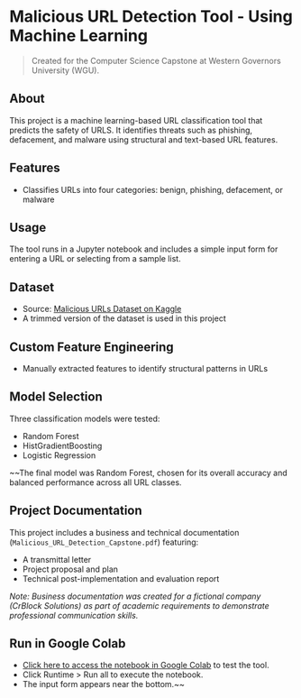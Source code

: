 # Malicious URL Detection Tool - Using Machine Learning
> Created for the Computer Science Capstone at Western Governors University (WGU).

## About
This project is a machine learning-based URL classification tool that predicts the safety of URLS. It identifies threats such as phishing, defacement, and malware using structural and text-based URL features.

## Features

- Classifies URLs into four categories: benign, phishing, defacement, or malware

## Usage

The tool runs in a Jupyter notebook and includes a simple input form for entering a URL or selecting from a sample list.

## Dataset

- Source: [Malicious URLs Dataset on Kaggle](https://www.kaggle.com/datasets/sid321axn/malicious-urls-dataset)
- A trimmed version of the dataset is used in this project

## Custom Feature Engineering

- Manually extracted features to identify structural patterns in URLs

## Model Selection

Three classification models were tested:
- Random Forest
- HistGradientBoosting
- Logistic Regression

~~The final model was Random Forest, chosen for its overall accuracy and balanced performance across all URL classes.

## Project Documentation

This project includes a business and technical documentation (`Malicious_URL_Detection_Capstone.pdf`) featuring:
- A transmittal letter
- Project proposal and plan
- Technical post-implementation and evaluation report

*Note: Business documentation was created for a fictional company (CrBlock Solutions) as part of academic requirements to demonstrate professional communication skills.*

##  Run in Google Colab
- [Click here to access the notebook in Google Colab](https://colab.research.google.com/drive/1HjcVR8857J4YFjuRF7JmNzJgZcLJoqk2?usp=sharing) to test the tool.
- Click Runtime > Run all to execute the notebook.
- The input form appears near the bottom.~~